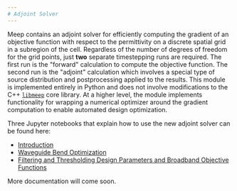 ```yaml
---
# Adjoint Solver
---
```


Meep contains an adjoint solver for efficiently computing the gradient of an objective function with respect to the permittivity on a discrete spatial grid in a subregion of the cell. Regardless of the number of degrees of freedom for the grid points, just **two** separate timestepping runs are required. The first run is the "forward" calculation to compute the objective function. The second run is the "adjoint" calculation which involves a special type of source distribution and postprocessing applied to the results. This module is implemented entirely in Python and does not involve modifications to the C++ [`libmeep`](../Chunks_and_Symmetry.md) core library. At a higher level, the module implements functionality for wrapping a numerical optimizer around the gradient computation to enable automated design optimization.

Three Jupyter notebooks that explain how to use the new adjoint solver can be found here:
* [Introduction](https://nbviewer.jupyter.org/github/NanoComp/meep/blob/master/python/examples/adjoint_optimization/01-Introduction.ipynb)
* [Waveguide Bend Optimization](https://nbviewer.jupyter.org/github/NanoComp/meep/blob/master/python/examples/adjoint_optimization/02-Waveguide_Bend.ipynb)
* [Filtering and Thresholding Design Parameters and Broadband Objective Functions](https://nbviewer.jupyter.org/github/NanoComp/meep/blob/master/python/examples/adjoint_optimization/03-Filtered_Waveguide_Bend.ipynb)

More documentation will come soon.
